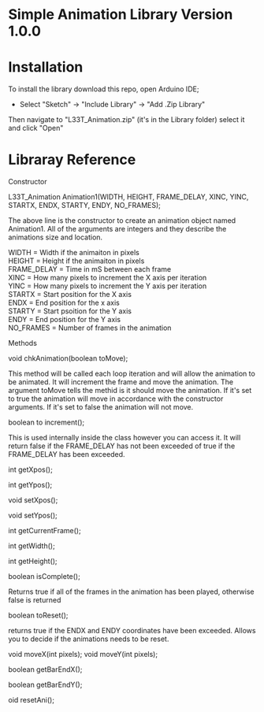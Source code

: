 # Simple Animation Library Version 1.0.0

# Installation

To install the library download this repo, open Arduino IDE;
- Select "Sketch" -> "Include Library" -> "Add .Zip Library"

Then navigate to "L33T_Animation.zip" (it's in the Library folder) select it and click "Open"

# Libraray Reference

Constructor

  L33T_Animation Animation1(WIDTH, HEIGHT, FRAME_DELAY, XINC, YINC, STARTX, ENDX, STARTY, ENDY, NO_FRAMES);
  
  The above line is the constructor to create an animation object named Animation1. All of the arguments are integers and they   describe the animations size and location.
  
  WIDTH = Width if the animaiton in pixels \
  HEIGHT = Height if the animaiton in pixels \
  FRAME_DELAY = Time in mS between each frame \
  XINC = How many pixels to increment the X axis per iteration \
  YINC = How many pixels to increment the Y axis per iteration \
  STARTX = Start position for the X axis \
  ENDX = End position for the x axis \
  STARTY = Start psoition for the Y axis \
  ENDY = End position for the Y axis \
  NO_FRAMES = Number of frames in the animation

Methods

  void chkAnimation(boolean toMove);
  
  This method will be called each loop iteration and will allow the animation to be animated. It will increment the frame and move the animation. The argument toMove tells the methid is it should move the animation. If it's set to true the animation will move in accordance with the constructor arguments. If it's set to false the animation will not move.
  
  boolean to increment();
  
  This is used internally inside the class however you can access it. It will return false if the FRAME_DELAY has not been exceeded of true if the FRAME_DELAY has been exceeded.
  
int getXpos();

int getYpos();

void setXpos();

void setYpos();

int getCurrentFrame();

int getWidth();

int getHeight();

boolean isComplete();

Returns true if all of the frames in the animation has been played, otherwise false is returned

boolean toReset();

returns true if the ENDX and ENDY coordinates have been exceeded. Allows you to decide if the animations needs to be reset.

void moveX(int pixels);
void moveY(int pixels);

boolean getBarEndX();

boolean getBarEndY();

oid resetAni();

